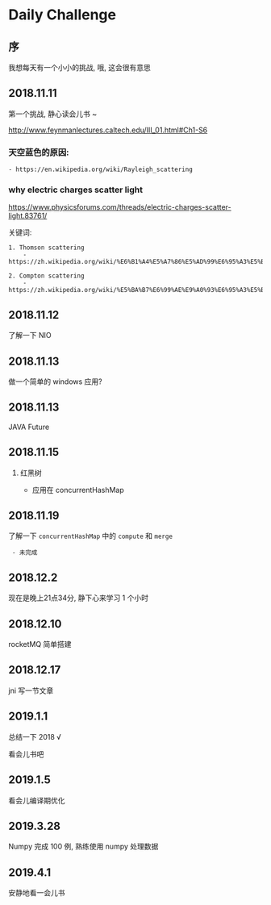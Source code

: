 # Daily Challenge

## 序

我想每天有一个小小的挑战, 哦, 这会很有意思

## 2018.11.11

第一个挑战, 静心读会儿书 ~

http://www.feynmanlectures.caltech.edu/III_01.html#Ch1-S6

### 天空蓝色的原因:

	- https://en.wikipedia.org/wiki/Rayleigh_scattering

### why electric charges scatter light 

https://www.physicsforums.com/threads/electric-charges-scatter-light.83761/

关键词:
	
	1. Thomson scattering
		- https://zh.wikipedia.org/wiki/%E6%B1%A4%E5%A7%86%E5%AD%99%E6%95%A3%E5%B0%84
	
	2. Compton scattering
		- https://zh.wikipedia.org/wiki/%E5%BA%B7%E6%99%AE%E9%A0%93%E6%95%A3%E5%B0%84

## 2018.11.12

了解一下 NIO


## 2018.11.13

做一个简单的 windows 应用?


## 2018.11.13

JAVA Future

## 2018.11.15

1. 红黑树

	- 应用在 concurrentHashMap 

## 2018.11.19

了解一下 `concurrentHashMap` 中的 `compute` 和 `merge`

	 - 未完成

## 2018.12.2

现在是晚上21点34分, 静下心来学习 1 个小时

## 2018.12.10

rocketMQ 简单搭建

## 2018.12.17

jni 写一节文章

## 2019.1.1

总结一下 2018 √

看会儿书吧

## 2019.1.5

看会儿编译期优化

## 2019.3.28

Numpy 完成 100 例, 熟练使用 numpy 处理数据

## 2019.4.1 

安静地看一会儿书





